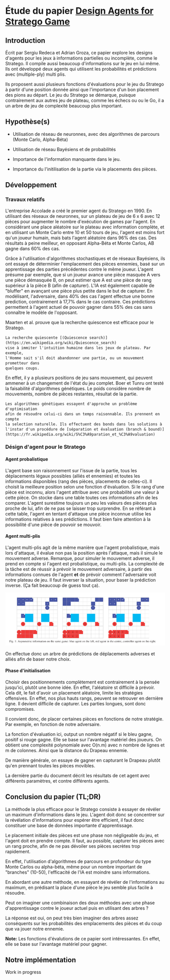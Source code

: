 # Étude du papier [Design Agents for Stratego Game](https://drive.google.com/file/d/1Y9qUYfecNeX5XotHZ0xPN51sK_4Ss9ON/view)


## Introduction 

Écrit par Sergiu Redeca et Adrian Groza, ce papier explore les designs d'agents
pour les jeux à informations partielles ou incomplète, comme le Stratego. Il
compile aussi beaucoup d'informations sur le jeu en lui même. Ils ont développé
deux agents qui utilisent les probabilités et prédictions avec (multiple-ply)
multi plis. 

Ils proposent aussi plusieurs fonctions d'évaluations pour le jeu du Stratego à
partir d'une position donnée ainsi que l'importance d'un bon placement des
pions au départ. Le jeu du Stratego se démarque, puisque contrairement aux
autres jeu de plateau, comme les échecs ou ou le Go, il a un arbre de jeu de
complexité beaucoup plus important. 

## Hypothèse(s)

- Utilisation de réseau de neuronnes, avec des algorithmes de parcours (Monte Carlo, Alpha-Béta)

- Utilisation de réseau Bayésiens et de probabilités

- Importance de l'information manquante dans le jeu.

- Importance du l'initilisation de la partie via le placements des pièces.

## Développement

### Travaux relatifs 

L'entreprise Accolade a créé le premier agent du Stratego en 1990. En
utilisant des réseaux de neuronnes, sur un plateau de jeu de 6 x 6 avec 12
pièces pour augmenter le nombre d'exécution de games par l'agent. En
considérant une place aléatoire sur le plateau avec information complète, et en
utilisant un Monte Carlo entre 10 et 50 tours de jeu, l'agent est moins fort
qu'un joueur humain, mais bats l'agent aléatoire dans 96% des cas. Des
résultats à peine meilleur, en opposant Alpha-Béta et Monte Carlos, AB gagne
dans 60% des cas.

Grâce à l'utilisation d'algorithmes stochastiques et de réseaux Bayésiens, ils
ont essayé de déterminier l'emplacement des pièces ennemies, basé sur un
apprentissage des parties précédentes contre le même joueur.  L'agent présume
par exemple, que si un joueur avance une pièce masquée A vers une pièce
démasquée B, on peut estimer que A est une pièce de rang supérieur à la pièce B
(afin de capturer). L'IA est également capable de "bluffer" en avançant une
pièce plus petite dans le but de capturer.  En modélisant, l'adversaire, dans
40% des cas l'agent effectue une bonne prediction, contrairement à 17,7% dans
le cas contraire. Ces prédictions permettent à l'agent actuel de pouvoir gagner
dans 55% des cas sans connaître le modèle de l'opposant.

Maarten et al. prouve que la recherche quiescence est efficace pour le Stratego.

	La recherche quiescente [(Quiescence search)](https://en.wikipedia.org/wiki/Quiescence_search) 
	vise à immiter l'intuition humaine dans les jeux de plateau. Par exemple,
	l'Homme sait s'il doit abandonner une partie, ou un mouvement prometteur dans
	quelques coups. 

En effet, il y a plusieurs positions de jeu sans mouvement, qui peuvent ammener
à un changement de l'état du jeu complet. Boer et Tunru ont testé la
faisabilité d'algorithmes génétiques. Le poids considère nombre de mouvements,
nombre de pièces restantes, résultat de la partie.

	Les algorithmes génétiques essayent d'approche un problème d'optimisation
	afin de résoudre celui-ci dans un temps raisonnable. Ils prennent en compte
	la selection naturelle. Ils effectuent des bonds dans les solutions à
	l'instar d'un procédure de [séparation et évaluation (branch & bound)](https://fr.wikipedia.org/wiki/S%C3%A9paration_et_%C3%A9valuation)

### Désign d'agent pour le Stratego

#### Agent probalistique

L'agent base son raisonnement sur l'issue de la partie, tous les déplacements
légaux possibles (alliés et ennemies) et toutes les informations disponibles
(rang des pièces, placements de celles-ci). Il choisit la meilleure position selon une
fonction d'évaluation. Si le rang d'une pièce est inconnu, alors l'agent
attribue avec une probabilité une valeur à cette pièce. On stocke dans une
table toutes ces informations afin de les comparer. L'agent surestime toujours
un peu les valeurs des pièces plus proche de lui, afin de ne pas se laisser
trop surprendre. En se référant à cette table, l'agent en tentant d'attaque une
pièce inconnue utilise les informations relatives à ses prédictions. Il faut
bien faire attention à la possibilité d'une pièce de pouvoir se mouvoir. 

#### Agent multi-plis
L'agent multi-plis agit de la même manière que l'agent probalistique, mais lors
d'attaque, il évalue non pas la position après l'attaque, mais il simule le
mouvement adverse. Remarque, pour simuler le mouvement adverse, il prend en
compte si l'agent est probalistique, ou multi-plis. La complexité de la tâche
est de réussir à prévoir le mouvement adversaire, à partir des informations
connues de l'agent **et** de prévoir comment l'adversaire voit notre plateau de
jeu. Il faut inverser la situation, pour baser la prédiction inverse. (Ça fait
beaucoup de guess tout ça).

![Comment on peut voir notre agent](./images/MultiPlisAgent.png)

On effectue donc un arbre de prédictions de déplacements adverses et alliés
afin de baser notre choix.

#### Phase d'initialisation

Choisir des positionnements complètement est contrairement à la pensée
jusqu'ici, plutôt une bonne idée. En effet, l'aléatoire st difficile à prévoir.
Cela dit, le fait d'avoir un placement aléatoire, limite les stratégies
offensives. En effet, nos plus hauts rangs, peuvent se retrouver en dernière
ligne. Il devient difficile de capturer. Les parties longues, sont donc compromises.

Il convient donc, de placer certaines pièces en fonctions de notre stratégie.
Par exemple, en fonction de notre adversaire.

La fonction d'évaluation ici, output un nombre négatif si le bleu gagne,
positif si rouge gagne. Elle se base sur l'avantage matériel des joueurs.
On obtient une complexité polynomiale avec O(n.m) avec n nombre de lignes et m
de colonnes. Ainsi que la distance du Drapeau ennemie. 

De manière générale, on essaye de gagner en capturant le Drapeau plutôt qu'en
prennant toutes les pièces movibles.

La dernière partie du document décrit les résultats de cet agent avec
différents paramètres, et contre différents agents. 


## Conclusion du papier (TL;DR)

La méthode la plus efficace pour le Stratego consiste à essayer de révéler un
maximum d'informations dans le jeu. L'agent doit donc se concentrer sur la
révélation d'informations pour espérer être efficient, il faut donc constituer
une base de données importante d'apprentissage.

Le placement initiale des pièces est une phase non négligeable du jeu, et
l'agent doit en prendre compte. Il faut, au possible, capturer les pièces avec
un rang proche, afin de ne pas dévoiler ses pièces secrètes trop rapidement.

En effet, l'utilisation d'algorithmes de parcours en profondeur du type Monte
Carlos ou alpha-béta, même pour un nombre important de "branches" (10-50),
l'efficacité de l'IA est moindre sans informations.

En abordant une autre méthode, en essayant de révéler de l'informations au
maximum, en prédisant la place d'une pièce le jeu semble plus facile à
résoudre. 

Peut on imaginer une combinaison des deux méthodes avec une phase
d'apprentissage contre le joueur actuel puis en utilisant des arbres ? 

La réponse est oui, on peut très bien imaginer des arbres assez conséquents sur
les probabilités des emplacements des pièces et du coup que va jouer notre
ennemie.

**Note:** Les fonctions d'évalutions de ce papier sont intéressantes. En effet,
elle se base sur l'avantage matériel pour gagner.

## Notre implémentation

Work in progress 





